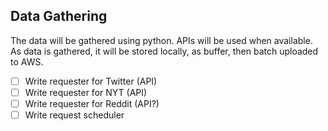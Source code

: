 ## Data Gathering

The data will be gathered using python. APIs will be used when available. 
As data is gathered, it will be stored locally, as buffer, then batch uploaded to AWS. 

- [ ] Write requester for Twitter (API)
- [ ] Write requester for NYT (API)
- [ ] Write requester for Reddit (API?)
- [ ] Write request scheduler

